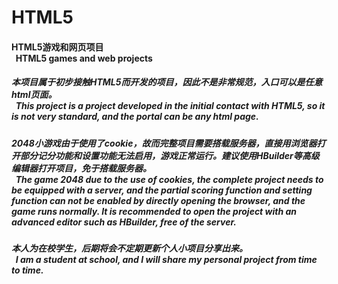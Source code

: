 # HTML5
<h4>
HTML5游戏和网页项目<br>	
&nbsp;&nbsp;HTML5 games and web projects 
</h4>

<h5>
本项目属于初步接触HTML5而开发的项目，因此不是非常规范，入口可以是任意html页面。<br> 					
&nbsp;&nbsp;This project is a project developed in the initial contact with HTML5, so it is not very standard, and the portal can be any html page. 
</h5>

<h5>
2048小游戏由于使用了cookie，故而完整项目需要搭载服务器，直接用浏览器打开部分记分功能和设置功能无法启用，游戏正常运行。建议使用HBuilder等高级编辑器打开项目，免于搭载服务器。<br>
&nbsp;&nbsp;The game 2048 due to the use of cookies, the complete project needs to be equipped with a server, and the partial scoring function and setting function can not be enabled by directly opening the browser, and the game runs normally. It is recommended to open the project with an advanced editor such as HBuilder, free of the server.	
</h5>

<h5>
本人为在校学生，后期将会不定期更新个人小项目分享出来。<br>
&nbsp;&nbsp;I am a student at school, and I will share my personal project from time to time.
</h5>
